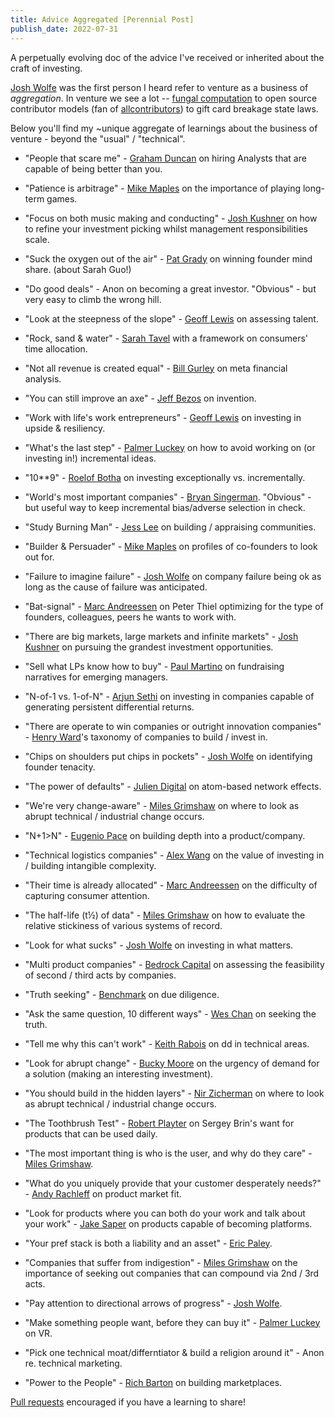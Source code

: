 ```yaml
---
title: Advice Aggregated [Perennial Post]
publish_date: 2022-07-31
---
```


A perpetually evolving doc of the advice I've received or inherited about the craft of investing.

[Josh Wolfe](https://luxcapital.com/team/josh-wolfe/) was the first person I heard refer to venture as a business of *aggregation*. In venture we see a lot -- [fungal computation](https://www.ncbi.nlm.nih.gov/pmc/articles/PMC6227805/) to open source contributor models (fan of [allcontributors](https://allcontributors.org/)) to gift card breakage state laws.

Below you'll find my ~unique aggregate of learnings about the business of venture - beyond the "usual" / "technical".    

- "People that scare me" - [Graham Duncan](https://podcasts.apple.com/gb/podcast/362-graham-duncan-talent-is-the-best-asset-class/id863897795?i=1000430803993) on hiring Analysts that are capable of being better than you.

- "Patience is arbitrage" - [Mike Maples](https://www.youtube.com/watch?v=j9xouls5eX0) on the importance of playing long-term games.

- "Focus on both music making and conducting" - [Josh Kushner](https://open.spotify.com/episode/0SEcbog1iWyMIPtbQxQuYF?si=_06bEVGYTWG6n6R7Df6Eug) on how to refine your investment picking whilst management responsibilities scale.

- "Suck the oxygen out of the air" - [Pat Grady](https://twitter.com/gradypb/status/1500853918036729856?s=20&t=nBg6rHzCk0fTZD5avEMTEg) on winning founder mind share. (about Sarah Guo!)

- "Do good deals" - Anon on becoming a great investor. "Obvious" - but very easy to climb the wrong hill.

- "Look at the steepness of the slope" - [Geoff Lewis](https://www.youtube.com/watch?v=gd8ljRyBmTQ) on assessing talent.

- "Rock, sand & water" - [Sarah Tavel](https://sarahtavel.medium.com/the-opportunity-and-risks-for-consumer-startups-in-a-social-distancing-world-a-framework-for-15f65e2fbdff) with a framework on consumers' time allocation.

- "Not all revenue is created equal" - [Bill Gurley](https://abovethecrowd.com/2011/05/24/all-revenue-is-not-created-equal-the-keys-to-the-10x-revenue-club/) on meta financial analysis.

- "You can still improve an axe" - [Jeff Bezos](https://twitter.com/jeffbezos/status/1579252993903710209?s=46&t=e_5RETxF9pcys_FJLcDziQ) on invention. 

- "Work with life's work entrepreneurs" - [Geoff Lewis](https://twitter.com/GeoffLewisOrg/status/1535389983661559809) on investing in upside & resiliency. 

- "What's the last step" - [Palmer Luckey](https://www.youtube.com/watch?v=dMhVrYhQUsk) on how to avoid working on (or investing in!) incremental ideas. 

- "10**9" - [Roelof Botha](https://www.protocol.com/sequoia-roelof-botha) on investing exceptionally vs. incrementally. 

- "World's most important companies" - [Bryan Singerman](https://www.joincolossus.com/episodes/34530101/singerman-investing-in-the-best-founders). "Obvious" - but useful way to keep incremental bias/adverse selection in check.

- "Study Burning Man" - [Jess Lee](https://podcasts.apple.com/ca/podcast/jess-lee-designing-investment-products/id1154105909?i=1000568849876) on building / appraising communities.  

- "Builder & Persuader" - [Mike Maples](https://ventureunlocked.substack.com/p/mikemaples019) on profiles of co-founders to look out for. 

- "Failure to imagine failure" - [Josh Wolfe](https://twitter.com/wolfejosh/status/1239006370382393345?lang=en-GB) on company failure being ok as long as the cause of failure was anticipated.  

- "Bat-signal" - [Marc Andreessen](https://conversationswithtyler.com/episodes/marc-andreessen/) on Peter Thiel optimizing for the type of founders, colleagues, peers he wants to work with.

- "There are big markets, large markets and infinite markets" - [Josh Kushner](https://open.spotify.com/episode/0SEcbog1iWyMIPtbQxQuYF?si=_06bEVGYTWG6n6R7Df6Eug) on pursuing the grandest investment opportunities. 

- "Sell what LPs know how to buy" - [Paul Martino](https://ventureunlocked.substack.com/p/paulmartino) on fundraising narratives for emerging managers. 

- "N-of-1 vs. 1-of-N" - [Arjun Sethi](https://tribecap.co/faq-on-carta-n-of-1-and-atomic-units/) on investing in companies capable of generating persistent differential returns. 

- "There are operate to win companies or outright innovation companies" - [Henry Ward](https://podcasts.apple.com/us/podcast/henry-ward-transforming-private-markets/id1154105909?i=1000558237878)'s taxonomy of companies to build / invest in.

- "Chips on shoulders put chips in pockets" - [Josh Wolfe](https://twitter.com/wolfejosh/status/1284108444656717825?s=20&t=30e5q8b_mhQQdJEDrQ_4aQ) on identifying founder tenacity. 

- "The power of defaults" - [Julien Digital](https://julian.digital/2021/12/20/the-power-of-defaults/) on atom-based network effects.

- "We're very change-aware" - [Miles Grimshaw](https://www.acquired.fm/episodes/benchmark-part-ii-the-dinner) on where to look as abrupt technical / industrial change occurs.

- "N+1>N" - [Eugenio Pace](https://www.linkedin.com/in/eugeniop/) on building depth into a product/company. 

- "Technical logistics companies" - [Alex Wang](https://podcasts.apple.com/us/podcast/alexandr-wang-a-primer-on-ai/id1154105909?i=1000557211885) on the value of investing in / building intangible complexity. 

- "Their time is already allocated" - [Marc Andreessen](https://www.joincolossus.com/episodes/58516750/andreessen-making-the-future) on the difficulty of capturing consumer attention.

- "The half-life (t½) of data" - [Miles Grimshaw](https://www.joincolossus.com/episodes/29895246/grimshaw-assessing-the-dna-of-software-companies?tab=transcript) on how to evaluate the relative stickiness of various systems of record.  

- "Look for what sucks" - [Josh Wolfe](https://podcasts.apple.com/us/podcast/josh-wolfe-the-tech-imperative/id1154105909?i=1000436137469) on investing in what matters.

- "Multi product companies" - [Bedrock Capital](https://www.bedrockcap.com/letters/rippling-is-built-different) on assessing the feasibility of second / third acts by companies.

- "Truth seeking" - [Benchmark](https://www.acquired.fm/episodes/benchmark-part-ii-the-dinner) on due diligence.

- "Ask the same question, 10 different ways" - [Wes Chan](https://www.thetwentyminutevc.com/wes-chan/) on seeking the truth. 

- "Tell me why this can't work" - [Keith Rabois](https://www.youtube.com/watch?v=fA00lIUES9A) on dd in technical areas.

- "Look for abrupt change" - [Bucky Moore](https://www.youtube.com/watch?v=oCax9O5FZhM) on the urgency of demand for a solution (making an interesting investment).

- "You should build in the hidden layers" - [Nir Zicherman](https://www.zaxis.page/p/hidden-layers) on where to look as abrupt technical / industrial change occurs.

- "The Toothbrush Test" - [Robert Playter](https://www.youtube.com/watch?v=cLVdsZ3I5os) on Sergey Brin's want for products that can be used daily.

- "The most important thing is who is the user, and why do they care" - [Miles Grimshaw](https://www.youtube.com/watch?v=ZZgerlKINHA).

- "What do you uniquely provide that your customer desperately needs?" - [Andy Rachleff](https://greatness.floodgate.com/episodes/andy-rachleff-on-how-to-know-if-youve-got-product-market-fit-XxGvX8DH/transcript) on product market fit.

- "Look for products where you can both do your work and talk about your work" - [Jake Saper](https://shomik.substack.com/p/18-jake-saper-general-partner-emergence#details) on products capable of becoming platforms.

- "Your pref stack is both a liability and an asset" - [Eric Paley](https://www.youtube.com/watch?v=j9xouls5eX0).

- "Companies that suffer from indigestion" - [Miles Grimshaw](https://www.joincolossus.com/episodes/29895246/grimshaw-assessing-the-dna-of-software-companies?tab=transcript) on the importance of seeking out companies that can compound via 2nd / 3rd acts.

- "Pay attention to directional arrows of progress" - [Josh Wolfe](https://podcasts.apple.com/us/podcast/josh-wolfe-the-tech-imperative/id1154105909?i=1000436137469).

- "Make something people want, before they can buy it" - [Palmer Luckey](https://open.spotify.com/episode/5I7Ue6hICwZWnI3ggtgaMY?si=6bc3fb2a78024535) on VR. 

- "Pick one technical moat/differntiator & build a religion around it" - Anon re. technical marketing.

- "Power to the People" - [Rich Barton](https://kwokchain.com/2019/04/09/making-uncommon-knowledge-common/) on building marketplaces.    
     
[Pull requests](https://github.com/alexmackenzie-wx/blog) encouraged if you have a learning to share!
